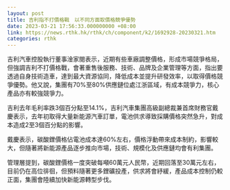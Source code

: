 ```yaml
---
layout: post
title: 吉利指不打價格戰　以不同方面取價格競爭優勢
date: 2023-03-21 17:56:33.000000000 +08:00
link: https://news.rthk.hk/rthk/ch/component/k2/1692928-20230321.htm
categories: rthk
---
```


吉利汽車控股執行董事淦家閱表示，近期有些車廠調整價格，形成市場競爭格局，但強調吉利不打價格戰，會著重售後服務、技術、品牌及企業管理等方面，指出要透過自身技術造車，達到最大資源協同，降低成本並提升研發效率，以取得價格競爭優勢。他又說，集團有70%至80%供應鏈位處江浙區域，有成本競爭力，核心產品亦有較強競爭力。

吉利去年毛利率跌3個百分點至14.1%，吉利汽車集團高級副總裁兼首席財務官戴慶表示，去年初取得大量新能源汽車訂單，電池供求導致採購價格突然急升，對成本造成2至3個百分點的影響。

戴慶表示，碳酸鋰價格佔電池成本達60%左右，價格浮動帶來成本制約，影響較大，但隨著將新能源產品逐步推向市場，技術、規模化及供應鏈均會有利集團。

管理層提到，碳酸鋰價格一度突破每噸60萬元人民幣，近期回落至30萬元左右，目前仍在高位徘徊，但預料隨著更多鋰礦投產，供求將會紓緩，產品成本控制仍較正面，集團會陸續加快新能源轉型步伐。
